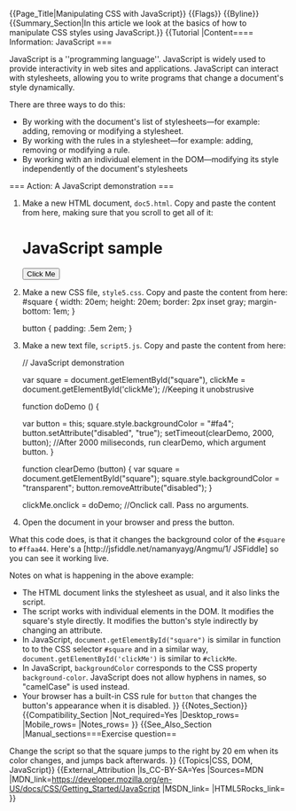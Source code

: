 {{Page_Title|Manipulating CSS with JavaScript}}
{{Flags}}
{{Byline}}
{{Summary_Section|In this article we look at the basics of how to manipulate CSS styles using JavaScript.}}
{{Tutorial
|Content==== Information: JavaScript ===
 
JavaScript is a ''programming language''. JavaScript is widely used to provide interactivity in web sites and applications. JavaScript can interact with stylesheets, allowing you to write programs that change a document's style dynamically.

 
There are three ways to do this:

* By working with the document's list of stylesheets—for example: adding, removing or modifying a stylesheet.
* By working with the rules in a stylesheet—for example: adding, removing or modifying a rule.
* By working with an individual element in the DOM—modifying its style independently of the document's stylesheets
        
=== Action: A JavaScript demonstration ===
 
<ol>
<li>
<p>Make a new HTML document, <code>doc5.html</code>. Copy and paste the content from here, making sure that you scroll to get all of it:
  
<syntaxhighlight lang="html5">
<!DOCTYPE html>
<html>

<head>
<title>Mozilla CSS Getting Started - JavaScript demonstration</title>
<link rel="stylesheet" type="text/css" href="style5.css" />
<script type="text/javascript" src="script5.js"></script>
</head>

<body>
<h1>JavaScript sample</h1>

<div id="square"></div>

<button type="button" onclick="doDemo(this);">Click Me</button>

</body>
</html>
</syntaxhighlight>
<li>
Make a new CSS file, <code>style5.css</code>. Copy and paste the content from here:

<syntaxhighlight lang="css">
#square {
  width: 20em;
  height: 20em;
  border: 2px inset gray;
  margin-bottom: 1em;
}

button {
  padding: .5em 2em;
}</syntaxhighlight>

</li>


<li>
<p>Make a new text file, <code>script5.js</code>. Copy and paste the content from here:</p>

<syntaxhighlight lang="javascript">// JavaScript demonstration

var square = document.getElementById("square"),
    clickMe = document.getElementById('clickMe'); //Keeping it unobstrusive

function doDemo () {

  var button = this;
  square.style.backgroundColor = "#fa4";
  button.setAttribute("disabled", "true");
  setTimeout(clearDemo, 2000, button); //After 2000 miliseconds, run clearDemo, which argument button.
}

function clearDemo (button) {
  var square = document.getElementById("square");
  square.style.backgroundColor = "transparent";
  button.removeAttribute("disabled");
}

clickMe.onclick = doDemo; //Onclick call. Pass no arguments.

</syntaxhighlight>
</li>
<li>
<p>Open the document in your browser and press the button.</p>
</li>
</ol>

<p>What this code does, is that it changes the background color of the <code>#square</code> to <code>#ffaa44</code>. Here's a [http://jsfiddle.net/namanyayg/Angmu/1/ JSFiddle] so you can see it working live.</p>
  
Notes on what is happening in the above example:

* The HTML document links the stylesheet as usual, and it also links the script.
* The script works with individual elements in the DOM. It modifies the square's style directly. It modifies the button's style indirectly by changing an attribute.
* In JavaScript, <code>document.getElementById("square")</code> is similar in function to to the CSS selector <code>#square</code> and in a similar way, <code>document.getElementById('clickMe')</code> is similar to <code>#clickMe</code>.
* In JavaScript, <code>backgroundColor</code> corresponds to the CSS property <code>background-color</code>. JavaScript does not allow hyphens in names, so "camelCase" is used instead.
* Your browser has a built-in CSS rule for <code>button</code> that changes the button's appearance when it is disabled.
}}
{{Notes_Section}}
{{Compatibility_Section
|Not_required=Yes
|Desktop_rows=
|Mobile_rows=
|Notes_rows=
}}
{{See_Also_Section
|Manual_sections===Exercise question==

Change the script so that the square jumps to the right by 20 em when its color changes, and jumps back afterwards.
}}
{{Topics|CSS, DOM, JavaScript}}
{{External_Attribution
|Is_CC-BY-SA=Yes
|Sources=MDN
|MDN_link=https://developer.mozilla.org/en-US/docs/CSS/Getting_Started/JavaScript
|MSDN_link=
|HTML5Rocks_link=
}}